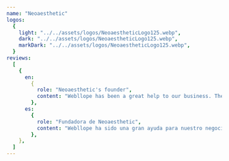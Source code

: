 ```yaml
---
name: "Neoaesthetic"
logos:
  {
    light: "../../assets/logos/NeoaestheticLogo125.webp",
    dark: "../../assets/logos/NeoaestheticLogo125.webp",
    markDark: "../../assets/logos/NeoaestheticLogo125.webp",
  }
reviews:
  [
    {
      en:
        {
          role: "Neoaesthetic's founder",
          content: "Webllope has been a great help to our business. They have helped us create a professional website and attract more clients to our beauty center.",
        },
      es:
        {
          role: "Fundadora de Neoaesthetic",
          content: "Webllope ha sido una gran ayuda para nuestro negocio. Nos han ayudado a crear una página web profesional y atraer a más clientes a nuestro centro de estética.",
        },
    },
  ]
---
```

